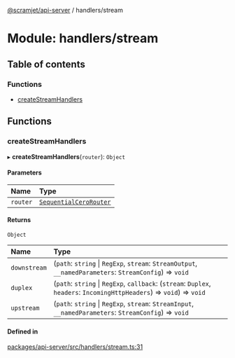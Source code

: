 [@scramjet/api-server](../README.md) / handlers/stream

# Module: handlers/stream

## Table of contents

### Functions

- [createStreamHandlers](handlers_stream.md#createstreamhandlers)

## Functions

### createStreamHandlers

▸ **createStreamHandlers**(`router`): `Object`

#### Parameters

| Name | Type |
| :------ | :------ |
| `router` | [`SequentialCeroRouter`](../interfaces/lib_definitions.SequentialCeroRouter.md) |

#### Returns

`Object`

| Name | Type |
| :------ | :------ |
| `downstream` | (`path`: `string` \| `RegExp`, `stream`: `StreamOutput`, `__namedParameters`: `StreamConfig`) => `void` |
| `duplex` | (`path`: `string` \| `RegExp`, `callback`: (`stream`: `Duplex`, `headers`: `IncomingHttpHeaders`) => `void`) => `void` |
| `upstream` | (`path`: `string` \| `RegExp`, `stream`: `StreamInput`, `__namedParameters`: `StreamConfig`) => `void` |

#### Defined in

[packages/api-server/src/handlers/stream.ts:31](https://github.com/scramjet-cloud-platform/scramjet-csi-dev/blob/d294535a/packages/api-server/src/handlers/stream.ts#L31)
